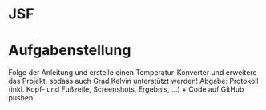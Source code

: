 # JSF

# Aufgabenstellung
Folge der Anleitung und erstelle einen Temperatur-Konverter und erweitere das Projekt, sodass auch Grad Kelvin unterstützt werden!
Abgabe: Protokoll (inkl. Kopf- und Fußzeile, Screenshots, Ergebnis, ...) + Code auf GitHub pushen
